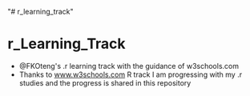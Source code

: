 "# r_learning_track" 
# r_Learning_Track
- @FKOteng's .r learning track with the guidance of w3schools.com
- Thanks to www.w3schools.com R track I am progressing with my .r studies and the progress is shared in this repository
